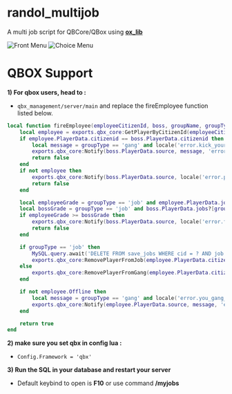 # randol_multijob

A multi job script for QBCore/QBox using [**ox_lib**](https://github.com/overextended/ox_lib/releases/tag/v3.1.4)

![Front Menu](https://i.imgur.com/GuCXPhK.png)
![Choice Menu](https://i.imgur.com/bcIgTp3.png)

# QBOX Support

**1) For qbox users, head to :**

- ``qbx_management/server/main`` and replace the fireEmployee function listed below.
```lua
local function fireEmployee(employeeCitizenId, boss, groupName, groupType)
    local employee = exports.qbx_core:GetPlayerByCitizenId(employeeCitizenId) or exports.qbx_core:GetOfflinePlayer(employeeCitizenId)
    if employee.PlayerData.citizenid == boss.PlayerData.citizenid then
		local message = groupType == 'gang' and locale('error.kick_yourself') or locale('error.fire_yourself')
		exports.qbx_core:Notify(boss.PlayerData.source, message, 'error')
		return false
	end
    if not employee then
		exports.qbx_core:Notify(boss.PlayerData.source, locale('error.person_doesnt_exist'), 'error')
		return false
	end

    local employeeGrade = groupType == 'job' and employee.PlayerData.jobs?[groupName] or employee.PlayerData.gangs?[groupName]
    local bossGrade = groupType == 'job' and boss.PlayerData.jobs?[groupName] or boss.PlayerData.gangs?[groupName]
    if employeeGrade >= bossGrade then
		exports.qbx_core:Notify(boss.PlayerData.source, locale('error.fire_boss'), 'error')
		return false
	end

	if groupType == 'job' then
		MySQL.query.await('DELETE FROM save_jobs WHERE cid = ? AND job = ?', {employee.PlayerData.citizenid, employee.PlayerData[groupType].name})
        exports.qbx_core:RemovePlayerFromJob(employee.PlayerData.citizenid, groupName)
	else
        exports.qbx_core:RemovePlayerFromGang(employee.PlayerData.citizenid, groupName)
	end

    if not employee.Offline then
        local message = groupType == 'gang' and locale('error.you_gang_fired', GANGS[groupName].label) or locale('error.you_job_fired', JOBS[groupName].label)
		exports.qbx_core:Notify(employee.PlayerData.source, message, 'error')
    end

    return true
end
```

**2) make sure you set qbx in config lua :**

- ``Config.Framework = 'qbx'``

**3) Run the SQL in your database and restart your server**

- Default keybind to open is **F10** or use command **/myjobs**
